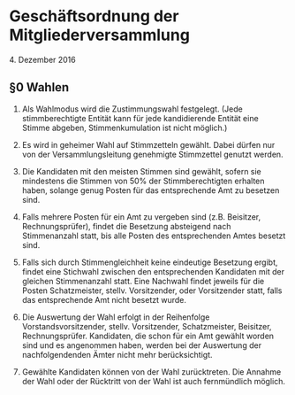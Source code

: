 Geschäftsordnung der Mitgliederversammlung
==========================================

4\. Dezember 2016


§0 Wahlen
---------

1.  Als Wahlmodus wird die Zustimmungswahl festgelegt.
    (Jede stimmberechtigte Entität kann für jede kandidierende Entität
    eine Stimme abgeben, Stimmenkumulation ist nicht möglich.)

2.  Es wird in geheimer Wahl auf Stimmzetteln gewählt.
    Dabei dürfen nur von der Versammlungsleitung genehmigte Stimmzettel
    genutzt werden.

3.  Die Kandidaten mit den meisten Stimmen sind gewählt, sofern sie
    mindestens die Stimmen von 50% der Stimmberechtigten erhalten haben,
    solange genug Posten für das entsprechende Amt zu besetzen sind.

4.  Falls mehrere Posten für ein Amt zu vergeben sind (z.B. Beisitzer,
    Rechnungsprüfer), findet die Besetzung absteigend nach Stimmenanzahl
    statt, bis alle Posten des entsprechenden Amtes besetzt sind.

5.  Falls sich durch Stimmengleichheit keine eindeutige Besetzung
    ergibt, findet eine Stichwahl zwischen den entsprechenden Kandidaten
    mit der gleichen Stimmenanzahl statt.
    Eine Nachwahl findet jeweils für die Posten Schatzmeister, stellv.
    Vorsitzender, oder Vorsitzender statt, falls das entsprechende Amt
    nicht besetzt wurde.

6.  Die Auswertung der Wahl erfolgt in der Reihenfolge
    Vorstandsvorsitzender, stellv. Vorsitzender, Schatzmeister,
    Beisitzer, Rechnungsprüfer.
    Kandidaten, die schon für ein Amt gewählt worden sind und es
    angenommen haben, werden bei der Auswertung der nachfolgendenden
    Ämter nicht mehr berücksichtigt.

7.  Gewählte Kandidaten können von der Wahl zurücktreten.
    Die Annahme der Wahl oder der Rücktritt von der Wahl ist auch
    fernmündlich möglich.

